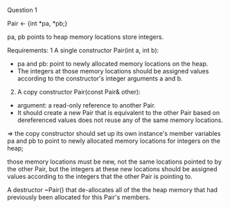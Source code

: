 Question 1

Pair <-
{int *pa, *pb;}

pa, pb points to heap memory locations store integers. 

Requirements:
1 A single constructor Pair(int a, int b): 

- pa and pb: point to newly allocated memory locations on the heap. 
- The integers at those memory locations should be assigned values according to the constructor's integer arguments a and b.

2. A copy constructor Pair(const Pair& other): 
- argument:  a read-only reference to another Pair. 
- It should create a new Pair that is equivalent to the other Pair based on dereferenced values 
does not reuse any of the same memory locations. 

=> the copy constructor should set up its own instance's member variables pa and pb to point to newly allocated memory locations for integers on the heap; 

those memory locations must be new, not the same locations pointed to by the other Pair, but the integers at these new locations should be assigned values according to the integers that the other Pair is pointing to.

A destructor ~Pair() that de-allocates all of the the heap memory that had previously been allocated for this Pair's members.
